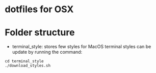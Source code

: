 # dotfiles for OSX

# Folder structure

- terminal_style: stores few styles for MacOS terminal
                  styles can be update by running the command:
```
cd terminal_style
./download_styles.sh
```